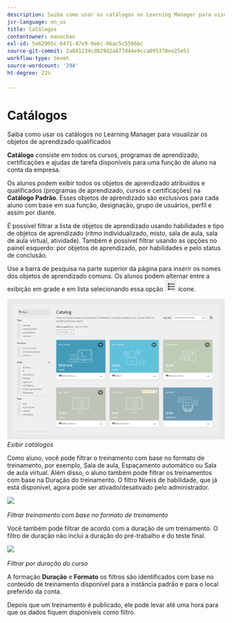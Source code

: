 ```yaml
---
description: Saiba como usar os catálogos no Learning Manager para visualizar os objetos de aprendizado qualificados
jcr-language: en_us
title: Catálogos
contentowner: manochan
exl-id: 5e62995c-6471-47e9-9e6c-06ac5c5586bc
source-git-commit: 2a841234cd829d2a477d44e9cca095370ee25e51
workflow-type: tm+mt
source-wordcount: '294'
ht-degree: 22%

---
```


# Catálogos

Saiba como usar os catálogos no Learning Manager para visualizar os objetos de aprendizado qualificados

**Catálogo** consiste em todos os cursos, programas de aprendizado, certificações e ajudas de tarefa disponíveis para uma função de aluno na conta da empresa.

Os alunos podem exibir todos os objetos de aprendizado atribuídos e qualificados (programas de aprendizado, cursos e certificações) na **Catálogo Padrão**. Esses objetos de aprendizado são exclusivos para cada aluno com base em sua função, designação, grupo de usuários, perfil e assim por diante.

É possível filtrar a lista de objetos de aprendizado usando habilidades e tipo de objetos de aprendizado (ritmo individualizado, misto, sala de aula, sala de aula virtual, atividade). Também é possível filtrar usando as opções no painel esquerdo: por objetos de aprendizado, por habilidades e pelo status de conclusão.

Use a barra de pesquisa na parte superior da página para inserir os nomes dos objetos de aprendizado comuns. Os alunos podem alternar entre a exibição em grade e em lista selecionando essa opção ![](assets/icon-list.png) ícone.

![](assets/catalogs.png)
*Exibir catálogos*

Como aluno, você pode filtrar o treinamento com base no formato de treinamento, por exemplo, Sala de aula, Espaçamento automático ou Sala de aula virtual. Além disso, o aluno também pode filtrar os treinamentos com base na Duração do treinamento. O filtro Níveis de habilidade, que já está disponível, agora pode ser ativado/desativado pelo administrador.

![](assets/image014.png)

*Filtrar treinamento com base no formato de treinamento*

Você também pode filtrar de acordo com a duração de um treinamento. O filtro de duração não inclui a duração do pré-trabalho e do teste final.

![](assets/image015.png)

*Filtrar por duração do curso*

A formação **Duração** e **Formato** os filtros são identificados com base no conteúdo de treinamento disponível para a instância padrão e para o local preferido da conta.

Depois que um treinamento é publicado, ele pode levar até uma hora para que os dados fiquem disponíveis como filtro.
